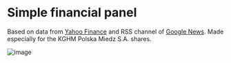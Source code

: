 # Simple financial panel

Based on data from [Yahoo Finance](https://finance.yahoo.com/quote/KGH.WA) and RSS channel of [Google News](https://news.google.com/).
Made especially for the KGHM Polska Miedz S.A. shares.

![image](https://github.com/piotrb9/powerbi-projects/assets/157641773/c23c088e-89bc-466f-97f0-4e56d0fb13e0)
